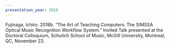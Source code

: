 ```yaml
---
presentation_year: 2018
---
```

Fujinaga, Ichiro. 2018b. “The Art of Teaching Computers: The SIMSSA Optical Music Recognition Workflow System.” Invited Talk presented at the Doctoral Colloquium, Schulich School of Music, McGill University, Montreal, QC, November 23.
